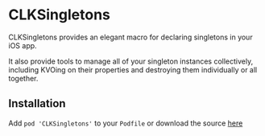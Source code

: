 # CLKSingletons

CLKSingletons provides an elegant macro for declaring singletons in your iOS app.

It also provide tools to manage all of your singleton instances collectively, including KVOing on their properties and destroying them individually or all together.

## Installation

Add `pod 'CLKSingletons'` to your `Podfile` or download the source [here](https://github.com/Clinkle/CLKSingletons)
